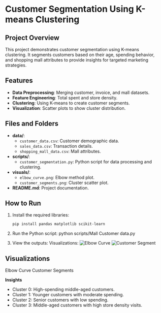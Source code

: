 # Customer Segmentation Using K-means Clustering

## Project Overview
This project demonstrates customer segmentation using K-means clustering. It segments customers based on their age, spending behavior, and shopping mall attributes to provide insights for targeted marketing strategies.

## Features
- **Data Preprocessing**: Merging customer, invoice, and mall datasets.
- **Feature Engineering**: Total spent and store density.
- **Clustering**: Using K-means to create customer segments.
- **Visualization**: Scatter plots to show cluster distribution.

## Files and Folders
- **data/**:
  - `customer_data.csv`: Customer demographic data.
  - `sales_data.csv`: Transaction details.
  - `shopping_mall_data.csv`: Mall attributes.
- **scripts/**:
  - `customer_segmentation.py`: Python script for data processing and clustering.
- **visuals/**:
  - `elbow_curve.png`: Elbow method plot.
  - `customer_segments.png`: Cluster scatter plot.
- **README.md**: Project documentation.

## How to Run
1. Install the required libraries:
   ```bash
   pip install pandas matplotlib scikit-learn

2. Run the Python script:
python scripts/Mall Customer data.py

3. View the outputs:
Visualizations: ![Elbow Curve](https://github.com/user-attachments/assets/23032c45-5422-4cde-ad25-3ff4f71e6aec)
![Customer Segment](https://github.com/user-attachments/assets/b94f9942-ab1b-4c09-a024-317b7166598e)

## Visualizations
Elbow Curve
Customer Segments

**Insights**
- Cluster 0: High-spending middle-aged customers.
- Cluster 1: Younger customers with moderate spending.
- Cluster 2: Senior customers with low spending.
- Cluster 3: Middle-aged customers with high store density visits.





